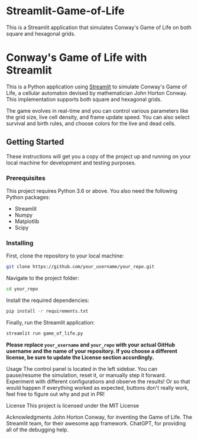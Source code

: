 # Streamlit-Game-of-Life
This is a Streamlit application that simulates Conway's Game of Life on both square and hexagonal grids.

# Conway's Game of Life with Streamlit

This is a Python application using [Streamlit](https://streamlit.io) to simulate Conway's Game of Life, a cellular automaton devised by mathematician John Horton Conway. This implementation supports both square and hexagonal grids.

The game evolves in real-time and you can control various parameters like the grid size, live cell density, and frame update speed. You can also select survival and birth rules, and choose colors for the live and dead cells.

## Getting Started

These instructions will get you a copy of the project up and running on your local machine for development and testing purposes.

### Prerequisites

This project requires Python 3.6 or above. You also need the following Python packages:

- Streamlit
- Numpy
- Matplotlib
- Scipy

### Installing

First, clone the repository to your local machine:

```bash
git clone https://github.com/your_username/your_repo.git
```

Navigate to the project folder:

```bash
cd your_repo
```

Install the required dependencies:

```bash
pip install -r requirements.txt
```

Finally, run the Streamlit application:

```bash
streamlit run game_of_life.py
```

**Please replace `your_username` and `your_repo` with your actual GitHub username and the name of your repository. If you choose a different license, be sure to update the License section accordingly.**

Usage
The control panel is located in the left sidebar. You can pause/resume the simulation, reset it, or manually step it forward. Experiment with different configurations and observe the results! Or so that would happen if everything worked as expected, buttons don't really work, feel free to figure out why and put in PR!

License
This project is licensed under the MIT License

Acknowledgments
John Horton Conway, for inventing the Game of Life.
The Streamlit team, for their awesome app framework.
ChatGPT, for providing all of the debugging help.
